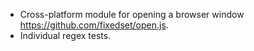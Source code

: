 - Cross-platform module for opening a browser window https://github.com/fixedset/open.js.
- Individual regex tests.